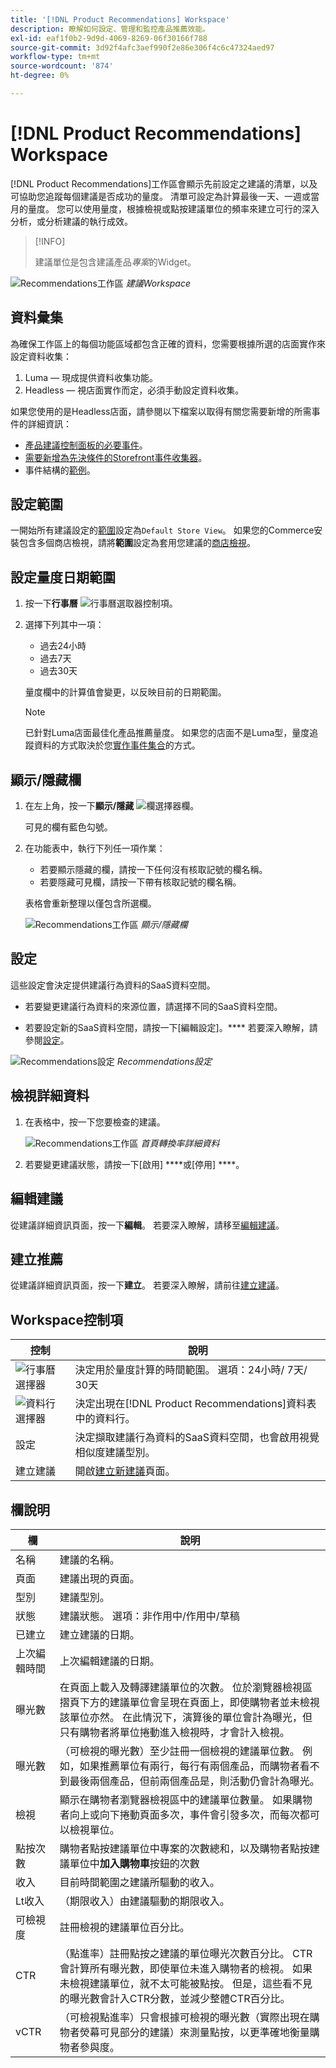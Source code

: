 ```yaml
---
title: '[!DNL Product Recommendations] Workspace'
description: 瞭解如何設定、管理和監控產品推薦效能。
exl-id: eaf1f0b2-9d9d-4069-8269-06f30166f788
source-git-commit: 3d92f4afc3aef990f2e86e306f4c6c47324aed97
workflow-type: tm+mt
source-wordcount: '874'
ht-degree: 0%

---
```


# [!DNL Product Recommendations] Workspace

[!DNL Product Recommendations]工作區會顯示先前設定之建議的清單，以及可協助您追蹤每個建議是否成功的量度。 清單可設定為計算最後一天、一週或當月的量度。 您可以使用量度，根據檢視或點按建議單位的頻率來建立可行的深入分析，或分析建議的執行成效。

>[!INFO]
>
>建議單位是包含建議產品&#x200B;_專案_&#x200B;的Widget。

![Recommendations工作區](assets/workspace.png)
_建議Workspace_

## 資料彙集

為確保工作區上的每個功能區域都包含正確的資料，您需要根據所選的店面實作來設定資料收集：

1. Luma — 現成提供資料收集功能。
1. Headless — 視店面實作而定，必須手動設定資料收集。

如果您使用的是Headless店面，請參閱以下檔案以取得有關您需要新增的所需事件的詳細資訊：

- [產品建議控制面板的必要事件](events.md)。
- [需要新增為先決條件的Storefront事件收集器](https://developer.adobe.com/commerce/services/shared-services/storefront-events/collector/)。
- 事件結構的[範例](https://github.com/adobe/commerce-events/tree/main/examples)。

## 設定範圍

一開始所有建議設定的[範圍](https://experienceleague.adobe.com/docs/commerce-admin/start/setup/websites-stores-views.html)設定為`Default Store View`。 如果您的Commerce安裝包含多個商店檢視，請將&#x200B;**範圍**&#x200B;設定為套用您建議的[商店檢視](https://experienceleague.adobe.com/docs/commerce-admin/start/setup/websites-stores-views.html#scope-settings)。

## 設定量度日期範圍

1. 按一下&#x200B;**行事曆** ![行事曆選取器](assets/icon-calendar.png)控制項。

1. 選擇下列其中一項：

   - 過去24小時
   - 過去7天
   - 過去30天

   量度欄中的計算值會變更，以反映目前的日期範圍。

   >[!NOTE]
   >
   >已針對Luma店面最佳化產品推薦量度。 如果您的店面不是Luma型，量度追蹤資料的方式取決於您[實作事件集合](events.md)的方式。

## 顯示/隱藏欄

1. 在左上角，按一下&#x200B;**顯示/隱藏** ![欄選擇器](assets/icon-show-hide-columns.png)欄。

   可見的欄有藍色勾號。

1. 在功能表中，執行下列任一項作業：

   - 若要顯示隱藏的欄，請按一下任何沒有核取記號的欄名稱。
   - 若要隱藏可見欄，請按一下帶有核取記號的欄名稱。

   表格會重新整理以僅包含所選欄。

   ![Recommendations工作區](assets/workspace-select-columns.png)
   _顯示/隱藏欄_

## 設定

這些設定會決定提供建議行為資料的SaaS資料空間。

- 若要變更建議行為資料的來源位置，請選擇不同的SaaS資料空間。

- 若要設定新的SaaS資料空間，請按一下[編輯設定]。**** 若要深入瞭解，請參閱[設定](settings.md)。

![Recommendations設定](assets/settings.png)
_Recommendations設定_

## 檢視詳細資料

1. 在表格中，按一下您要檢查的建議。

   ![Recommendations工作區](assets/recommendation-detail.png)
   _首頁轉換率詳細資料_

1. 若要變更建議狀態，請按一下[啟用] ****&#x200B;或[停用] ****。

## 編輯建議

從建議詳細資訊頁面，按一下&#x200B;**編輯**。 若要深入瞭解，請移至[編輯建議](edit.md)。

## 建立推薦

從建議詳細資訊頁面，按一下&#x200B;**建立**。 若要深入瞭解，請前往[建立建議](create.md)。

## Workspace控制項

| 控制 | 說明 |
|---|---|
| ![行事曆選擇器](assets/icon-calendar.png) | 決定用於量度計算的時間範圍。 選項：24小時/ 7天/ 30天 |
| ![資料行選擇器](assets/icon-show-hide-columns.png) | 決定出現在[!DNL Product Recommendations]資料表中的資料行。 |
| 設定 | 決定擷取建議行為資料的SaaS資料空間，也會啟用視覺相似度建議型別。 |
| 建立建議 | 開啟[建立新建議](create.md)頁面。 |

## 欄說明

| 欄 | 說明 |
|---|---|
| 名稱 | 建議的名稱。 |
| 頁面 | 建議出現的頁面。 |
| 型別 | 建議型別。 |
| 狀態 | 建議狀態。 選項：非作用中/作用中/草稿 |
| 已建立 | 建立建議的日期。 |
| 上次編輯時間 | 上次編輯建議的日期。 |
| 曝光數 | 在頁面上載入及轉譯建議單位的次數。 位於瀏覽器檢視區摺頁下方的建議單位會呈現在頁面上，即使購物者並未檢視該單位亦然。 在此情況下，演算後的單位會計為曝光，但只有購物者將單位捲動進入檢視時，才會計入檢視。 |
| 曝光數 | （可檢視的曝光數）至少註冊一個檢視的建議單位數。 例如，如果推薦單位有兩行，每行有兩個產品，而購物者看不到最後兩個產品，但前兩個產品是，則活動仍會計為曝光。 |
| 檢視 | 顯示在購物者瀏覽器檢視區中的建議單位數量。 如果購物者向上或向下捲動頁面多次，事件會引發多次，而每次都可以檢視單位。 |
| 點按次數 | 購物者點按建議單位中專案的次數總和，以及購物者點按建議單位中&#x200B;**加入購物車**&#x200B;按鈕的次數 |
| 收入 | 目前時間範圍之建議所驅動的收入。 |
| Lt收入 | （期限收入）由建議驅動的期限收入。 |
| 可檢視度 | 註冊檢視的建議單位百分比。 |
| CTR | （點進率）註冊點按之建議的單位曝光次數百分比。 CTR會計算所有曝光數，即使單位未進入購物者的檢視。 如果未檢視建議單位，就不太可能被點按。 但是，這些看不見的曝光數會計入CTR分數，並減少整體CTR百分比。 |
| vCTR | （可檢視點進率）只會根據可檢視的曝光數（實際出現在購物者熒幕可見部分的建議）來測量點按，以更準確地衡量購物者參與度。 |
